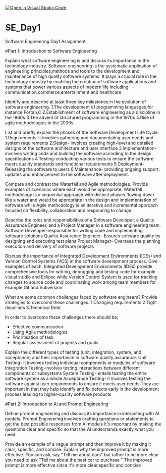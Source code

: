 [![Open in Visual Studio Code](https://classroom.github.com/assets/open-in-vscode-2e0aaae1b6195c2367325f4f02e2d04e9abb55f0b24a779b69b11b9e10269abc.svg)](https://classroom.github.com/online_ide?assignment_repo_id=18495686&assignment_repo_type=AssignmentRepo)
# SE_Day1
Software Engineering Day1 Assignment

#Part 1: Introduction to Software Engineering

Explain what software engineering is and discuss its importance in the technology industry.
Software engineering is the systematic application of engineering principles,methods and tools to the development and maintenance of high quality software systems.
It plays a crucial role in the technology industry by enabling the creation of software applications and systems that power various aspects of modern life including communication,commerce,entertainment and healthcare


Identify and describe at least three key milestones in the evolution of software engineering.
1.The development of programming languages,for instance Fortan,C
2.Establishment of software engineering as a discipline in the 1960s
3.The advent of structured programming in the 1970s
4.Rise of agile methodologies in the 2000s



List and briefly explain the phases of the Software Development Life Cycle.
1.Requirements-it involves gathering and documentating user needs and system requirements 
2.Design- involves creating high-level and detailed designs of the software architecture and user interface 
3.Implementation-involves writing code and building the software according to the design specifications 
4.Testing-conducting various tests to ensure the software meets quality standards and functional requirements 
5.Deployment-Releasing the software to users
6.Maintenance- providing ongoing support, updates and enhancement to the software after deployment.

Compare and contrast the Waterfall and Agile methodologies. Provide examples of scenarios where each would be appropriate.
Waterfall methodology is a sequential approach with distinct phases flowing down like a water and would be appropriate in the design and implementation of software while Agile methodology is an iterative and incremental approach focused on flexibility, collaboration and responding to change

Describe the roles and responsibilities of a Software Developer, a Quality Assurance Engineer, and a Project Manager in a software engineering team.
Software Developer-responsible for writing code and implementing software solutions 
Quality Assurance Engineer- Ensures software quality by designing and executing test plans
Project Manager- Oversees the planning execution and delivery of software projects

Discuss the importance of Integrated Development Environments (IDEs) and Version Control Systems (VCS) in the software development process. Give examples of each.
Integrated Development Environments (IDEs) provide comprehensive tools for writing, debugging and testing code for example visual studio and Eclipse while Version Control System is used for tracking changes to source code and coordinating work among team members for example Git and Subversion 

What are some common challenges faced by software engineers? Provide strategies to overcome these challenges.
1.Changing requirements 
2.Tight deadlines 
3.Technical Debt 

In order to overcome these challenges there should be;
- Effective communication
- Using Agile methodologies
- Prioritisation of task
- Regular assessment of projects and goals


Explain the different types of testing (unit, integration, system, and acceptance) and their importance in software quality assurance.
Unit Testing- it involves testing individual components or modules of software 
Integration Testing-involves testing interactions between different components or subsystems 
System Testing- entails testing the entire software system as a whole
Acceptance Testing- it involves testing the software against user requirements to ensure it meets user needs 
They are important in that they help identify and fix defects early in the development process leading to higher-quality software products 

#Part 2: Introduction to AI and Prompt Engineering


Define prompt engineering and discuss its importance in interacting with AI models.
Prompt Engineering involves crafting questions or statements to get the best possible responses from AI models 
It's important by making the questions clear and specific so that the AI understands exactly what you need

Provide an example of a vague prompt and then improve it by making it clear, specific, and concise. Explain why the improved prompt is more effective.
You can ask, say "Tell me about cars" but rather to be more clear you need to ask "Tell me about the best car to purchase "
The improved prompt is more effective since it's more clear,specific and concise 
